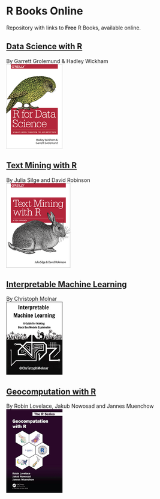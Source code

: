 # R Books Online

Repository with links to **Free** R Books, available online.

## [Data Science with R](https://r4ds.had.co.nz)
By Garrett Grolemund & Hadley Wickham  
![Data Science with R cover](covers/DataScienceWithR.png)

## [Text Mining with R](https://www.tidytextmining.com)
By Julia Silge and David Robinson  
![Text Mining with R cover](covers/TextMiningWithR.png)

## [Interpretable Machine Learning](https://christophm.github.io/interpretable-ml-book)  
By Christoph Molnar  
![Interpretable Machine Learning cover](covers/IML.png)

## [Geocomputation with R](https://geocompr.robinlovelace.net)  
By Robin Lovelace, Jakub Nowosad and Jannes Muenchow  
![Geocomputation with R cover](covers/GeoCompR.png)

